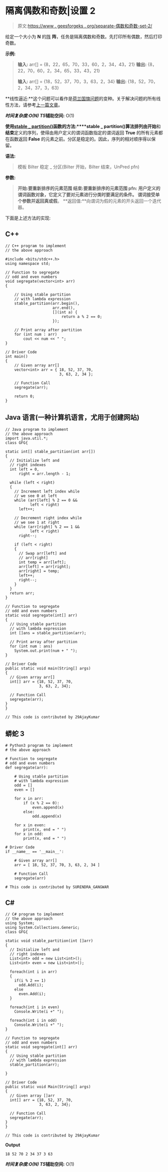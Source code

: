 # 隔离偶数和奇数|设置 2

> 原文:[https://www . geesforgeks . org/separate-偶数和奇数-set-2/](https://www.geeksforgeeks.org/segregate-even-and-odd-numbers-set-2/)

给定一个大小为 **N** 的[阵](https://www.geeksforgeeks.org/introduction-to-arrays/) **阵**，任务是隔离偶数和奇数。先打印所有偶数，然后打印奇数。

**示例:**

> **输入:** arr[] = {8，22，65，70，33，60，2，34，43，21}
> **输出:** {8，22，70，60，2，34，65，33，43，21}
> 
> **输入:** arr[] = {18，52，37，70，3，63，2，34}
> **输出:** {18，52，70，2，34，37，3，63}

**线性逼近:**这个问题可以看作是[荷兰国旗问题](https://www.geeksforgeeks.org/sort-an-array-of-0s-1s-and-2s/)的变种。关于解决问题的所有线性方法，请参考[上一篇文章](https://www.geeksforgeeks.org/segregate-even-and-odd-numbers/)。

***时间复杂度:**O(N)*
T5**辅助空间:** O(1)

**使用**[**stable _ partition()**](https://www.geeksforgeeks.org/stdstable_partition-in-c/)**函数的方法:****stable _ partition()**算法排列由**开始**和**结束**定义的序列，使得由用户定义的谓词函数指定的谓词返回 **True** 的所有元素都在函数返回 **False** 的元素之前。分区是稳定的。因此，序列的相对顺序得以保留。

**语法:**

> 模板
> BiIter 稳定 _ 分区(BiIter 开始，BiIter 结束，UnPred pfn)

**参数:**

> **开始:**要重新排序的元素范围
> **结束:**要重新排序的元素范围
> **pfn:** 用户定义的谓词函数对象，它定义了要对元素进行分类时要满足的条件。
> 谓词接受单个参数并返回**真**或**假**。
> **返回值:**向谓词为假的元素的开头返回一个迭代器。

下面是上述方法的实现:

## C++

```
// C++ program to implement
// the above approach

#include <bits/stdc++.h>
using namespace std;

// Function to segregate
// odd and even numbers
void segregate(vector<int> arr)
{

    // Using stable partition
    // with lambda expression
    stable_partition(arr.begin(),
                     arr.end(),
                     [](int a) {
                         return a % 2 == 0;
                     });

    // Print array after partition
    for (int num : arr)
        cout << num << " ";
}

// Driver Code
int main()
{
    // Given array arr[]
    vector<int> arr = { 18, 52, 37, 70,
                        3, 63, 2, 34 };

    // Function Call
    segregate(arr);

    return 0;
}
```

## Java 语言(一种计算机语言，尤用于创建网站)

```
// Java program to implement
// the above approach
import java.util.*;
class GFG{

static int[] stable_partition(int arr[])
{
  // Initialize left and
  // right indexes
  int left = 0,
      right = arr.length - 1;

  while (left < right)
  {
    // Increment left index while
    // we see 0 at left
    while (arr[left] % 2 == 0 &&
           left < right)
      left++;

    // Decrement right index while
    // we see 1 at right
    while (arr[right] % 2 == 1 &&
           left < right)
      right--;

    if (left < right)
    {
      // Swap arr[left] and
      // arr[right]
      int temp = arr[left];
      arr[left] = arr[right];
      arr[right] = temp;
      left++;
      right--;
    }
  }
  return arr;
}

// Function to segregate
// odd and even numbers
static void segregate(int[] arr)
{
  // Using stable partition
  // with lambda expression
  int []ans = stable_partition(arr);

  // Print array after partition
  for (int num : ans)
    System.out.print(num + " ");
}

// Driver Code
public static void main(String[] args)
{
  // Given array arr[]
  int[] arr = {18, 52, 37, 70,
               3, 63, 2, 34};

  // Function Call
  segregate(arr);
}
}

// This code is contributed by 29AjayKumar
```

## 蟒蛇 3

```
# Python3 program to implement
# the above approach

# Function to segregate
# odd and even numbers
def segregate(arr):

    # Using stable partition
    # with lambda expression
    odd = []
    even = []

    for x in arr:
        if (x % 2 == 0):
            even.append(x)
        else:
            odd.append(x)

    for x in even:
        print(x, end = " ")
    for x in odd:
        print(x, end = " ")

# Driver Code
if __name__ == '__main__':

    # Given array arr[]
    arr = [ 18, 52, 37, 70, 3, 63, 2, 34 ]

    # Function Call
    segregate(arr)

# This code is contributed by SURENDRA_GANGWAR
```

## C#

```
// C# program to implement
// the above approach
using System;
using System.Collections.Generic;
class GFG{

static void stable_partition(int []arr)
{
  // Initialize left and
  // right indexes
  List<int> odd = new List<int>();
  List<int> even = new List<int>();

  foreach(int i in arr)
  {
    if(i % 2 == 1)
      odd.Add(i);
    else
      even.Add(i);
  }

  foreach(int i in even)
    Console.Write(i +" ");

  foreach(int i in odd)
    Console.Write(i +" ");
}

// Function to segregate
// odd and even numbers
static void segregate(int[] arr)
{
  // Using stable partition
  // with lambda expression
  stable_partition(arr);

}

// Driver Code
public static void Main(String[] args)
{
  // Given array []arr
  int[] arr = {18, 52, 37, 70,
               3, 63, 2, 34};

  // Function Call
  segregate(arr);
}
}

// This code is contributed by 29AjayKumar
```

**Output**

```
18 52 70 2 34 37 3 63 
```

***时间复杂度:**O(N)*
T5**辅助空间:** O(1)